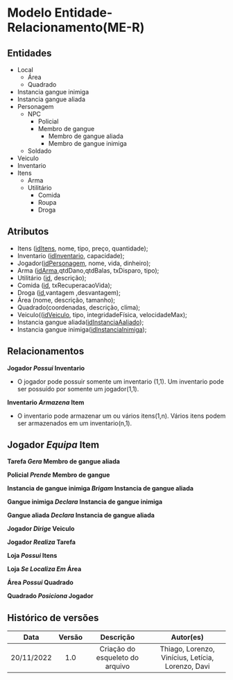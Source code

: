 # Modelo Entidade-Relacionamento(ME-R)

## Entidades
* Local
    * Área
    * Quadrado
* Instancia gangue inimiga
* Instancia gangue aliada
* Personagem 
    * NPC 
        * Policial 
        * Membro de gangue
            * Membro de gangue aliada
            * Membro de gangue inimiga 
    * Soldado 
* Veiculo
* Inventario    
* Itens
    * Arma
    * Utilitário
        * Comida 
        * Roupa     
        * Droga 



## Atributos
* Itens (<ins>idItens</ins>, nome, tipo, preço, quantidade);
* Inventario (<ins>idInventario</ins>, capacidade);
* Jogador(<ins>idPersonagem</ins>, nome, vida, dinheiro);
* Arma (<ins>idArma</ins>,qtdDano,qtdBalas, txDisparo, tipo);
* Utilitário (<ins>id</ins>, descrição);
* Comida (<ins>id</ins>, txRecuperacaoVida);
* Droga (<ins>id</ins>,vantagem ,desvantagem);
* Área (nome, descrição, tamanho);
* Quadrado(coordenadas, descrição, clima);
* Veiculo((<ins>idVeiculo</ins>, tipo, integridadeFísica, velocidadeMax);
* Instancia gangue aliada(<ins>idInstanciaAaliado</ins>);
* Instancia gangue inimiga(<ins>idInstanciaInimiga</ins>);

## Relacionamentos
**Jogador *Possui* Inventario**
- O jogador pode possuir somente um inventario (1,1). Um inventario pode ser possuído por somente um jogador(1,1).

**Inventario *Armazena* Item**
- O inventario pode armazenar um ou vários itens(1,n). Vários itens podem ser armazenados em um inventario(n,1).

**Jogador *Equipa* Item**
- 

**Tarefa *Gera* Membro de gangue aliada**

**Policial *Prende* Membro de gangue**

**Instancia de gangue inimiga *Brigam* Instancia de gangue aliada**

**Gangue inimiga *Declara* Instancia de gangue inimiga**

**Gangue aliada *Declara* Instancia de gangue aliada**

**Jogador *Dirige* Veiculo**

**Jogador *Realiza* Tarefa**

**Loja *Possui* Itens**

**Loja *Se Localiza Em* Área** 

**Área *Possui* Quadrado** 

**Quadrado *Posiciona* Jogador**




## Histórico de versões
|    Data    | Versão |                                       Descrição                                       |                 Autor(es)                           |  
| :--------: | :----: | :-----------------------------------------------------------------------------------: | :-------------------------------------------------: | 
| 20/11/2022 |  1.0   |                            Criação do esqueleto do arquivo                            |  Thiago, Lorenzo, Vinícius, Letícia, Lorenzo, Davi  |
